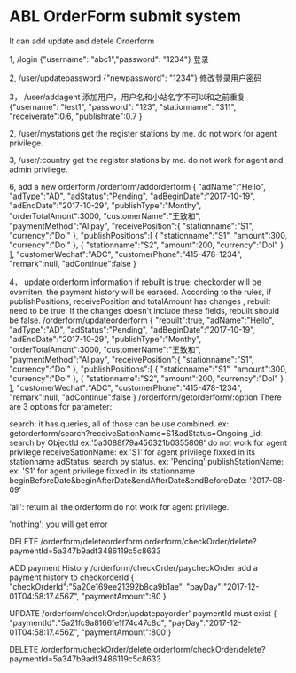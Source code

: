 # ABL OrderForm submit system
It can  add update and detele Orderform



1,
/login
{"username": "abc1","password": "1234"}
登录

2,
/user/updatepassword
{"newpassword": "1234"}
修改登录用户密码

3，
/user/addagent
添加用户，用户名和小站名字不可以和之前重复
{"username": "test1",
 "password": "123",
 "stationname": "S11",
 "receiverate":0.6,
 "publishrate":0.7
}

2,
/user/mystations 
get the register stations by me.
 do not work for agent privilege.

3,
/user/:country
get the register stations by me.
 do not work for agent and admin privilege.

6,
add a new orderform
/orderform/addorderform
{
   "adName":"Hello",
   "adType":"AD",
   "adStatus":"Pending",
   "adBeginDate":"2017-10-19",
   "adEndDate":"2017-10-29",
   "publishType":"Monthy",
   "orderTotalAmont":3000,
   "customerName":"王致和",
   "paymentMethod":"Alipay",
   "receivePosition":{
      "stationname":"S1",
      "currency":"Dol"
   },
   "publishPositions":[
      {
         "stationname":"S1",
         "amount":300,
         "currency":"Dol"
      },
      {
         "stationname":"S2",
         "amount":200,
         "currency":"Dol"
      }
   ],
   "customerWechat":"ADC",
   "customerPhone":"415-478-1234",
   "remark":null,
   "adContinue":false
}

4，
update orderform information
if rebuilt is true: checkorder will be overriten, the payment history will be earased. According to the rules, if 
publishPositions, receivePosition and totalAmount has changes , rebuilt need to be true. 
If the changes doesn't include these fields, rebuilt should be false.
/orderform/updateorderform
{
   "rebuilt":true,
   "adName":"Hello",
   "adType":"AD",
   "adStatus":"Pending",
   "adBeginDate":"2017-10-19",
   "adEndDate":"2017-10-29",
   "publishType":"Monthy",
   "orderTotalAmont":3000,
   "customerName":"王致和",
   "paymentMethod":"Alipay",
   "receivePosition":{
      "stationname":"S1",
      "currency":"Dol"
   },
   "publishPositions":[
      {
         "stationname":"S1",
         "amount":300,
         "currency":"Dol"
      },
      {
         "stationname":"S2",
         "amount":200,
         "currency":"Dol"
      }
   ],
   "customerWechat":"ADC",
   "customerPhone":"415-478-1234",
   "remark":null,
   "adContinue":false
}
/orderform/getorderform/:option
There are 3 options for parameter:

search:
   it has queries, all of those can be use combined.
   ex: getorderform/search?receiveSationName=S1&adStatus=Ongoing
       _id: search by ObjectId  ex:'5a3088f79a456321b0355808' do not work for agent privilege 
       receiveSationName:   ex 'S1'   for agent privilege fixxed in its stationname
       adStatus: search by status. ex: 'Pending'
       publishStationName: ex: 'S1'    for agent privilege fixxed in its stationname
       beginBeforeDate&beginAfterDate&endAfterDate&endBeforeDate:  '2017-08-09'


'all':
   return all the orderform 
   do not work for agent privilege.

'nothing':
   you will get error
 
 
 DELETE
 /orderform/deleteorderform
 orderform/checkOrder/delete?paymentId=5a347b9adf3486119c5c8633





ADD 
payment History
/orderform/checkOrder/paycheckOrder
add a payment history to checkorderId
{
  "checkOrderId":"5a20e169ee21392b8ca9b1ae",
  "payDay":"2017-12-01T04:58:17.456Z",
  "paymentAmount":80
}


UPDATE
/orderform/checkOrder/updatepayorder'
paymentId must exist 
{
  "paymentId":"5a21fc9a8166fe1f74c47c8d",
  "payDay":"2017-12-01T04:58:17.456Z",
  "paymentAmount":800
}

DELETE
/orderform/checkOrder/delete
orderform/checkOrder/delete?paymentId=5a347b9adf3486119c5c8633

